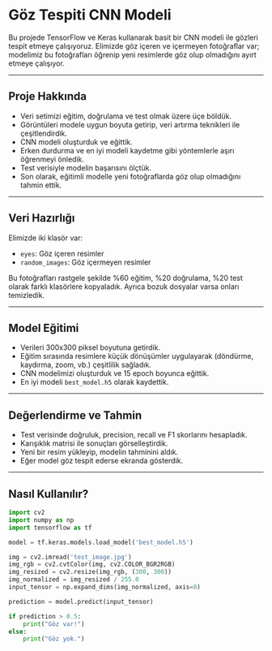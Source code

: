 # Göz Tespiti CNN Modeli

Bu projede TensorFlow ve Keras kullanarak basit bir CNN modeli ile gözleri tespit etmeye çalışıyoruz. Elimizde göz içeren ve içermeyen fotoğraflar var; modelimiz bu fotoğrafları öğrenip yeni resimlerde göz olup olmadığını ayırt etmeye çalışıyor.

---

## Proje Hakkında

- Veri setimizi eğitim, doğrulama ve test olmak üzere üçe böldük.
- Görüntüleri modele uygun boyuta getirip, veri artırma teknikleri ile çeşitlendirdik.
- CNN modeli oluşturduk ve eğittik.
- Erken durdurma ve en iyi modeli kaydetme gibi yöntemlerle aşırı öğrenmeyi önledik.
- Test verisiyle modelin başarısını ölçtük.
- Son olarak, eğitimli modelle yeni fotoğraflarda göz olup olmadığını tahmin ettik.

---

## Veri Hazırlığı

Elimizde iki klasör var:  
- `eyes`: Göz içeren resimler  
- `random_images`: Göz içermeyen resimler  

Bu fotoğrafları rastgele şekilde %60 eğitim, %20 doğrulama, %20 test olarak farklı klasörlere kopyaladık. Ayrıca bozuk dosyalar varsa onları temizledik.

---

## Model Eğitimi

- Verileri 300x300 piksel boyutuna getirdik.
- Eğitim sırasında resimlere küçük dönüşümler uygulayarak (döndürme, kaydırma, zoom, vb.) çeşitlilik sağladık.
- CNN modelimizi oluşturduk ve 15 epoch boyunca eğittik.
- En iyi modeli `best_model.h5` olarak kaydettik.

---

## Değerlendirme ve Tahmin

- Test verisinde doğruluk, precision, recall ve F1 skorlarını hesapladık.
- Karışıklık matrisi ile sonuçları görselleştirdik.
- Yeni bir resim yükleyip, modelin tahminini aldık.
- Eğer model göz tespit ederse ekranda gösterdik.

---

## Nasıl Kullanılır?

```python
import cv2
import numpy as np
import tensorflow as tf

model = tf.keras.models.load_model('best_model.h5')

img = cv2.imread('test_image.jpg')
img_rgb = cv2.cvtColor(img, cv2.COLOR_BGR2RGB)
img_resized = cv2.resize(img_rgb, (300, 300))
img_normalized = img_resized / 255.0
input_tensor = np.expand_dims(img_normalized, axis=0)

prediction = model.predict(input_tensor)

if prediction > 0.5:
    print("Göz var!")
else:
    print("Göz yok.")
